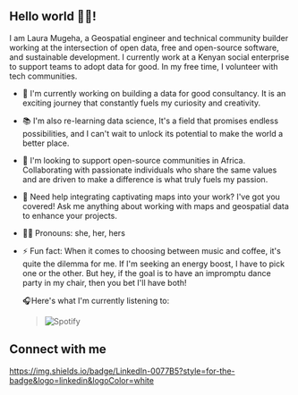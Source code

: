## Hello world 👋🏾!

I am Laura Mugeha, a Geospatial engineer and technical community builder working at the intersection of open data, free and open-source software, and sustainable development. I currently work at a Kenyan social enterprise to support teams to adopt data for good. In my free time, I volunteer with tech communities.
 
- 🔭 I'm currently working on building a data for good consultancy. It is an exciting journey that constantly fuels my curiosity and creativity.
- 📚 I'm also re-learning data science, It's a field that promises endless possibilities, and I can't wait to unlock its potential to make the world a better place.
- 🤝 I'm looking to support open-source communities in Africa. Collaborating with passionate individuals who share the same values and are driven to make a difference is what truly fuels my passion.
- 💬 Need help integrating captivating maps into your work? I've got you covered! Ask me anything about working with maps and geospatial data to enhance your projects.
- 👩🏾 Pronouns: she, her, hers
- ⚡ Fun fact: When it comes to choosing between music and coffee, it's quite the dilemma for me. If I'm seeking an energy boost, I have to pick one or the other. But hey, if the goal is to have an impromptu dance party in my chair, then you bet I'll have both!<br>

  🎧Here's what I'm currently listening to:
  >
  >![Spotify](https://spotify-recently-played-readme.vercel.app/api?user=0ynq1wuhtf2rlpzypf5s0ummt&width=800&count=3&background_color=121212&interchange=false&bar_color=53b14f&bar_color_cover=true)

## Connect with me
https://img.shields.io/badge/LinkedIn-0077B5?style=for-the-badge&logo=linkedin&logoColor=white 
